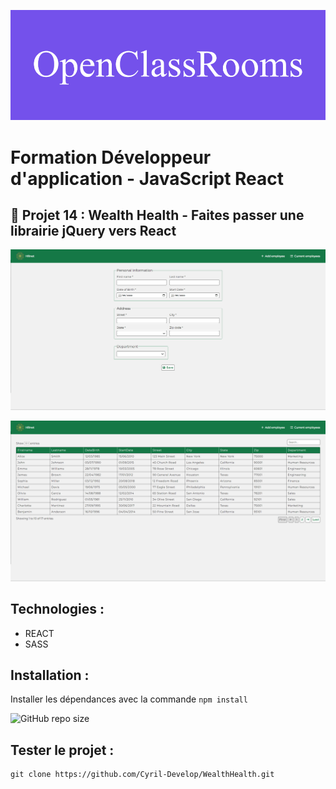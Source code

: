 ![formation](./doc/openClassRooms.png)

# Formation Développeur d'application - JavaScript React

## 📎 Projet 14 : Wealth Health - Faites passer une librairie jQuery vers React

![homepage](./doc/screenshot/home.png)

![employee](./doc/screenshot/employee.png)

## Technologies :
- REACT
- SASS

## Installation :
Installer les dépendances avec la commande `npm install`

![GitHub repo size](https://img.shields.io/github/repo-size/Cyril-Develop/WealthHealth?style=for-the-badge) 

## Tester le projet :

```terminal
git clone https://github.com/Cyril-Develop/WealthHealth.git
```
